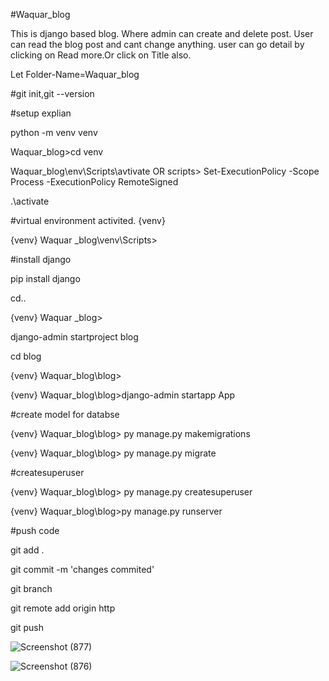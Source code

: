 #Waquar_blog

This is django based blog. 
Where admin can create and delete post. User can read the blog post and cant change anything. user can go detail by clicking on Read more.Or click on Title also.

Let Folder-Name=Waquar_blog

#git init,git --version

#setup explian

python -m venv venv

Waquar_blog>cd venv

Waquar_blog\env\Scripts\avtivate OR scripts> Set-ExecutionPolicy -Scope Process -ExecutionPolicy RemoteSigned

.\activate

#virtual environment activited. {venv}

{venv} Waquar _blog\venv\Scripts>

#install django

pip install django

cd..

{venv} Waquar _blog>

django-admin startproject blog

cd blog

{venv} Waquar_blog\blog>

{venv} Waquar_blog\blog>django-admin startapp App

#create model for databse

{venv} Waquar_blog\blog> py manage.py makemigrations

 {venv} Waquar_blog\blog> py manage.py migrate

#createsuperuser

{venv} Waquar_blog\blog> py manage.py createsuperuser

{venv} Waquar_blog\blog>py manage.py runserver

#push code

git add .

git commit -m 'changes commited'

git branch

git remote add origin http

git push

![Screenshot (877)](https://github.com/waquar-az/Waquar_blog/assets/106869966/e4cb073a-3838-4abc-a2da-a9fa01ba5157)


![Screenshot (876)](https://github.com/waquar-az/Waquar_blog/assets/106869966/9e37853e-df87-4536-9c3d-4dae27c3f31c)

